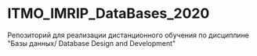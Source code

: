 # ITMO_IMRIP_DataBases_2020
Репозиторий для реализации дистанционного обучения по дисциплине "Базы данных/ Database Design and Development"
